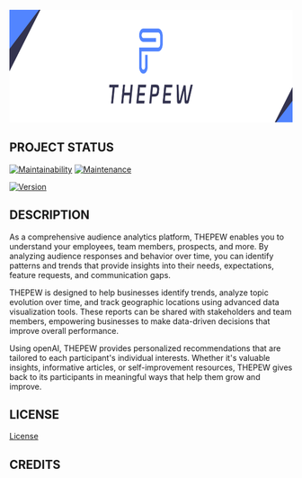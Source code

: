 <br>
<div>
<img src="/images/logo.png" alt="ThePew, know what your audiences want" title="ThePew, know what your audiences want" height="200px">
</div>

## PROJECT STATUS
[![Maintainability](https://api.codeclimate.com/v1/badges/610524b9bc52d96580e1/maintainability)](https://codeclimate.com/github/spaquet/the-pew/maintainability) [![Maintenance](https://img.shields.io/badge/Maintained%3F-yes-green.svg)](https://GitHub.com/Naereen/StrapDown.js/graphs/commit-activity)

[![Version](https://img.shields.io/github/v/release/the-pew-inc/the-pew?display_name=tag)]()

## DESCRIPTION

As a comprehensive audience analytics platform, THEPEW enables you to understand your employees, team members, prospects, and more. By analyzing audience responses and behavior over time, you can identify patterns and trends that provide insights into their needs, expectations, feature requests, and communication gaps.

THEPEW is designed to help businesses identify trends, analyze topic evolution over time, and track geographic locations using advanced data visualization tools. These reports can be shared with stakeholders and team members, empowering businesses to make data-driven decisions that improve overall performance.

Using openAI, THEPEW provides personalized recommendations that are tailored to each participant's individual interests. Whether it's valuable insights, informative articles, or self-improvement resources, THEPEW gives back to its participants in meaningful ways that help them grow and improve.

## LICENSE
[License](../master/LICENSE.md)

## CREDITS
